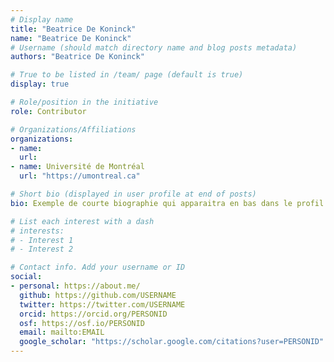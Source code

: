 ```yaml
---
# Display name
title: "Beatrice De Koninck"
name: "Beatrice De Koninck"
# Username (should match directory name and blog posts metadata)
authors: "Beatrice De Koninck"

# True to be listed in /team/ page (default is true)
display: true

# Role/position in the initiative
role: Contributor

# Organizations/Affiliations
organizations:
- name: 
  url: 
- name: Université de Montréal
  url: "https://umontreal.ca"

# Short bio (displayed in user profile at end of posts)
bio: Exemple de courte biographie qui apparaitra en bas dans le profil.

# List each interest with a dash
# interests:
# - Interest 1
# - Interest 2

# Contact info. Add your username or ID
social:
- personal: https://about.me/
  github: https://github.com/USERNAME
  twitter: https://twitter.com/USERNAME
  orcid: https://orcid.org/PERSONID
  osf: https://osf.io/PERSONID
  email: mailto:EMAIL
  google_scholar: "https://scholar.google.com/citations?user=PERSONID"
---
```

